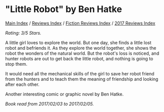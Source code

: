 # "Little Robot" by Ben Hatke

[Main Index](../../../README.md) / [Reviews Index](../../README.md) / [Fiction Reviews Index](../README.md) / [2017 Reviews Index](README.md)

*Rating: 3/5 Stars.*

A little girl loves to explore the world. But one day, she finds a little lost robot and befriends it. As they explore the world together, she shows the robot the wonders of the natural world. But the robot's loss is noticed, and hunter robots are out to get back the little robot, and nothing is going to stop them.

It would need all the mechanical skills of the girl to save her robot friend from the hunters and to teach them the meaning of friendship and looking after each other.

Another interesting comic or graphic novel by Ben Hatke.

*Book read from 2017/02/03 to 2017/02/05.*
